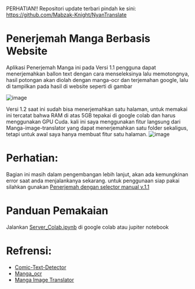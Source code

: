 PERHATIAN!! Repositori update terbari pindah ke sini: https://github.com/Mabzak-Knight/NyanTranslate

# Penerjemah Manga Berbasis Website
Aplikasi Penerjemah Manga ini pada Versi 1.1 pengguna dapat menerjemahkan ballon text dengan cara menseleksinya lalu memotongnya, hasil potongan akan diolah dengan manga-ocr dan terjemahan google, lalu di tampilkan pada hasil di website seperti di gambar

![image](https://github.com/Mabzak-Knight/penerjemah_manga/assets/56875726/9754e15c-b1c9-4ddc-9014-59ce17e6901a)

Versi 1.2 saat ini sudah bisa menerjemahkan satu halaman, untuk memakai ini tercatat bahwa RAM di atas 5GB tepakai di google colab dan harus menggunakan GPU Cuda. kali ini saya menggunakan fitur langsung dari Manga-image-translator yang dapat menerjemahkan satu folder sekaligus, tetapi untuk awal saya hanya membuat fitur satu halaman.
![image](https://github.com/Mabzak-Knight/penerjemah_manga/assets/56875726/f6ab1dce-f131-45eb-b9e6-609ab13068b1)


# Perhatian:
Bagian ini masih dalam pengembangan lebih lanjut, akan ada kemungkinan error saat anda menjalankanya sekarang.
untuk penggunaan siap pakai silahkan gunakan [Penerjemah dengan selector manual v.1.1](https://github.com/Mabzak-Knight/penerjemah_manga/tree/Penerjemah-dengan-selector-manual-v.1.1)

# Panduan Pemakaian
Jalankan [Server_Colab.ipynb](https://github.com/Mabzak-Knight/penerjemah_manga/blob/main/Server_Colab.ipynb) di google colab atau jupiter notebook

# Refrensi:
+ [Comic-Text-Detector](https://github.com/kha-white/comic-text-detector/)
+ [Manga_ocr](https://github.com/kha-white/manga-ocr)
+ [Manga Image Translator](https://github.com/zyddnys/manga-image-translator)
